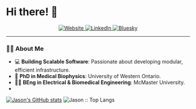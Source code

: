 <h1 align="left">Hi there! 👋</h1>

<p align="center">
    <a href="https://jasonkai.com" target="_blank">
        <img src="https://img.shields.io/badge/Website-F60" alt="Website">
    </a>
    <a href="https://linkedin.com/in/jasonkai" target="_blank">
        <img src="https://img.shields.io/badge/LinkedIn-0A66C2?logo=linkedin&logoColor=fff" alt="LinkedIn">
    </a>
    <a href="https://bsky.app/profile/jasonkai.com" target="_blank">
        <img src="https://img.shields.io/badge/Bluesky-0285FF?logo=bluesky&logoColor=fff" alt="Bluesky">
    </a>
</p>

---

### 🧑‍💻 About Me
- 💻 **Building Scalable Software**: Passionate about developing modular, efficient infrastructure.
- 🏫 **PhD in Medical Biophysics**: University of Western Ontario.
- 👨‍🎓 **BEng in Electrical & Biomedical Engineering**: McMaster University.
- 
[![Jason's GitHub stats](https://github-readme-stats.vercel.app/api?username=kaitj&rank_icon=github&theme=dark)](https://github.com/anuraghazra/github-readme-stats&show_icons=github)
<img src="https://github-readme-stats.vercel.app/api/top-langs/?username=kaitj&langs_count=6&theme=algolia&layout=compact&hide=jupyter%20notebook" alt="Jason :: Top Langs" />
